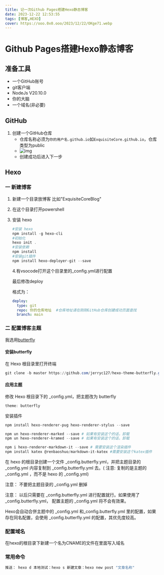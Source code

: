 ```yaml
---
title: 记一次Github Pages搭建Hexo静态博客
date: 2023-12-22 12:53:55
tags: [博客,HEXO]
cover: https://ooo.0x0.ooo/2023/12/22/OKge71.webp
---
```


# Github Pages搭建Hexo静态博客

## 准备工具

- 一个GitHub账号
- git客户端
- NodeJs V20.10.0
- 你的大脑
- 一个域名(非必要)

## GitHub

1. 创建一个GitHub仓库
   - 仓库名称必须为`你的用户名.github.io`如`ExquisiteCore.github.io`，仓库类型为public
   - ![img](https://ooo.0x0.ooo/2023/12/22/OKZsO1.png)
   - 创建成功后进入下一步

## Hexo

### 一 新建博客

1. 新建一个目录放博客 比如"ExquisiteCoreBlog"

2. 在这个目录打开powershell

3. 安装 hexo

   ```powershell
   #安装 hexo
   npm install -g hexo-cli
   #初始化
   hexo init .
   #安装依赖
   npm install
   #安装git插件
   npm install hexo-deployer-git --save
   ```

   4.有vsocode打开这个目录里的_config.yml进行配置

   最后修改deploy

   格式为：

   ```yaml
   deploy:
     type: git
     repo: 你的仓库地址  #仓库地址请在刚刚GitHub仓库创建成功页面查找
     branch: main 
   ```

### 二 配置博客主题

   我选用[butterfly](https://butterfly.js.org/)

#### 安装butterfly

   在 Hexo 根目录里打开终端

   ```powershell
   git clone -b master https://github.com/jerryc127/hexo-theme-butterfly.git themes/butterfly
   ```

#### 应用主题

   修改 Hexo 根目录下的 _config.yml，把主题改为 butterfly

   ```powershell
   theme: butterfly
   ```

   安装插件

   ```powershell
   npm install hexo-renderer-pug hexo-renderer-stylus --save
   
   npm un hexo-renderer-marked --save # 如果有安装这个的话，卸载
   npm un hexo-renderer-kramed --save # 如果有安装这个的话，卸载
   
   npm i hexo-renderer-markdown-it --save # 需要安装这个渲染插件
   npm install katex @renbaoshuo/markdown-it-katex #需要安装这个katex插件
   ```

   在 hexo 的根目录创建一个文件 _config.butterfly.yml，并把主题目录的_config.yml 内容复制到 _config.butterfly.yml 去。( 注意: 复制的是主题的_config.yml ，而不是 hexo 的 _config.yml)

   注意： 不要把主题目录的 _config.yml 删掉

   注意： 以后只需要在 _config.butterfly.yml 进行配置就行。如果使用了_config.butterfly.yml， 配置主题的 _config.yml 将不会有效果。

   Hexo会自动合併主题中的 _config.yml 和_config.butterfly.yml 里的配置，如果存在同名配置，会使用 _config.butterfly.yml 的配置，其优先度较高。

### 配置域名

   在hexo的根目录下新建一个名为CNAME的文件在里面写入域名

### 常用命令

   ```powershell
   推送： hexo d 本地测试：hexo s 新建文章：hexo new post "文章名称"
   ```
